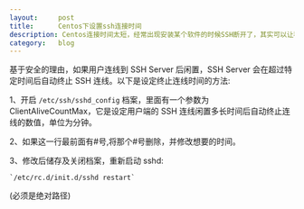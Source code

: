 ```yaml
---
layout:		post
title:		Centos下设置ssh连接时间
description: Centos连接时间太短，经常出现安装某个软件的时候SSH断开了，其实可以让程序运行的时候挂起，每次这样太费劲了，直接修改SSH连接时间
category:	blog
---
```


基于安全的理由，如果用户连线到 SSH Server 后闲置，SSH Server 会在超过特定时间后自动终止 SSH 连线。以下是设定终止连线时间的方法: 

1、开启 `/etc/ssh/sshd_config` 档案，里面有一个参数为 ClientAliveCountMax，它是设定用户端的 SSH 连线闲置多长时间后自动终止连线的数值，单位为分钟。 

2、如果这一行最前面有#号,将那个#号删除，并修改想要的时间。 

3、修改后储存及关闭档案，重新启动 sshd: 

	`/etc/rc.d/init.d/sshd restart`

(必须是绝对路径)
